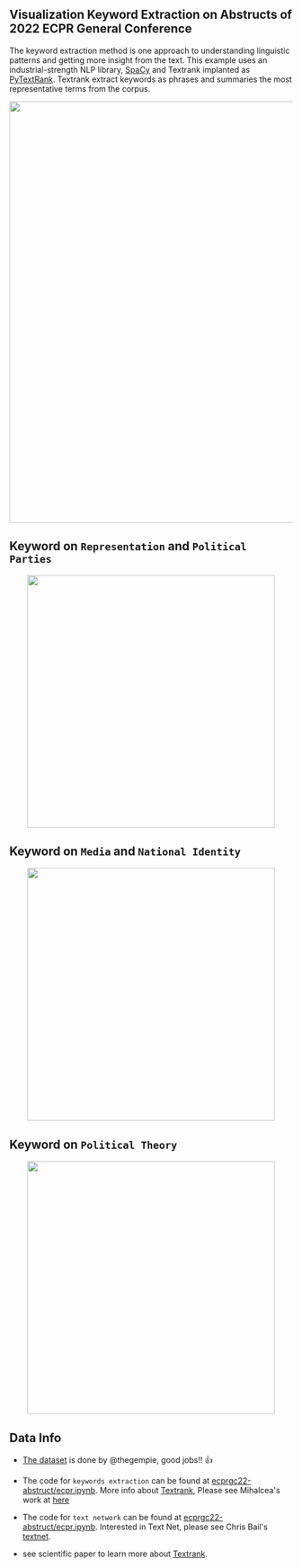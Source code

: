 ## Visualization Keyword Extraction on Abstructs of 2022 ECPR General Conference


The keyword extraction method is one approach to understanding linguistic patterns and getting more insight from the text. 
This example uses an industrial-strength NLP library, [SpaCy](https://spacy.io) and Textrank implanted as [PyTextRank](https://spacy.io/universe/project/spacy-pytextrank).  Textrank extract keywords as phrases and summaries the most representative terms from the corpus.


<p align="center">
  <img width="640" height="750" src="https://raw.githack.com/davidycliao/ecprgc22-abstruct/main/ecpr.png" >
</p>

## Keyword on `Representation` and `Political Parties`

<p align="center">
  <img width="440" height="450" src="https://raw.githack.com/davidycliao/ecprgc22-abstruct/main/pl.png" >
</p>



## Keyword on `Media` and `National Identity`

<p align="center">
  <img width="440" height="450" src="https://raw.githack.com/davidycliao/ecprgc22-abstruct/main/md.png" >
</p>


## Keyword on `Political Theory`

<p align="center">
  <img width="440" height="450" src="https://raw.githack.com/davidycliao/ecprgc22-abstruct/main/pt.png" >
</p>



## Data Info

- [The dataset](https://github.com/thegempie/ecprgc22-data) is done by @thegempie, good jobs!! 👍 

- The code for `keywords extraction` can be found at [ecprgc22-abstruct/ecpr.ipynb](https://github.com/davidycliao/ecprgc22-abstruct/blob/main/ecpr.ipynb). More info about  [Textrank](https://web.eecs.umich.edu/~mihalcea/papers/mihalcea.emnlp04.pdf), Please see Mihalcea's work at [here](mihalcea)

- The code for `text network` can be found at [ecprgc22-abstruct/ecpr.ipynb](https://github.com/davidycliao/ecprgc22-abstruct/blob/main/ecpr.ipynb). Interested in Text Net, please see Chris Bail's [textnet](https://github.com/cbail/textnets).

- see scientific paper to learn more about [Textrank](https://web.eecs.umich.edu/~mihalcea/papers/mihalcea.emnlp04.pdf).
